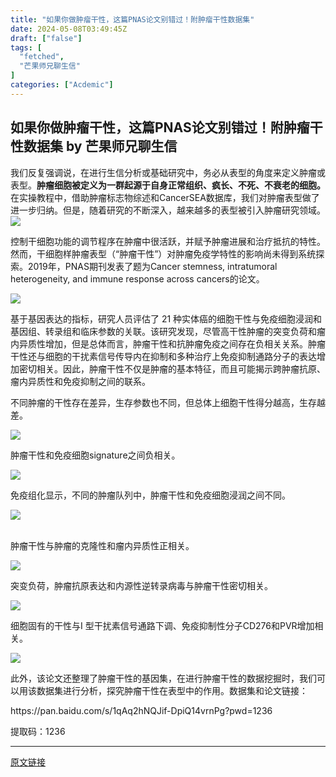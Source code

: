 ```yaml
---
title: "如果你做肿瘤干性，这篇PNAS论文别错过！附肿瘤干性数据集"
date: 2024-05-08T03:49:45Z
draft: ["false"]
tags: [
  "fetched",
  "芒果师兄聊生信"
]
categories: ["Acdemic"]
---
```

如果你做肿瘤干性，这篇PNAS论文别错过！附肿瘤干性数据集 by 芒果师兄聊生信
------
<div><section data-mpa-powered-by="yiban.io"><span>我们反复强调说，在进行生信分析或基础研究中，务必从表型的角度来定义肿瘤或表型。</span><strong>肿瘤细胞被定义为一群起源于自身正常组织、疯长、不死、不衰老的细胞。</strong><span>在实操教程中，借助肿瘤标志物综述和CancerSEA数据库，我们对肿瘤表型做了进一步归纳。但是，随着研究的不断深入，越来越多的表型被引入肿瘤研究领域。</span></section><section><span><img data-backh="295" data-backw="578" data-galleryid="" data-imgfileid="100056100" data-ratio="0.5101851851851852" data-s="300,640" data-src="https://mmbiz.qpic.cn/mmbiz_png/2sn6vnlXuibpphCqM5U3ib7JvaELGViayspKON5KzFovY4aUKVBbqStEFLP4zJRz5AgxLIVvTFxB2mBbwNZg1sq8A/640?wx_fmt=png" data-type="png" data-w="1080" src="https://mmbiz.qpic.cn/mmbiz_png/2sn6vnlXuibpphCqM5U3ib7JvaELGViayspKON5KzFovY4aUKVBbqStEFLP4zJRz5AgxLIVvTFxB2mBbwNZg1sq8A/640?wx_fmt=png"></span></section><p><span>控制干细胞功能的调节程序在肿瘤中很活跃，并赋予肿瘤进展和治疗抵抗的特性。然而，干细胞样肿瘤表型（“肿瘤干性”）对肿瘤免疫学特性的影响尚未得到系统探索。2019年，PNAS期刊发表了题为Cancer stemness, intratumoral heterogeneity, and immune response across cancers的论文。</span></p><p><img data-backh="207" data-backw="578" data-galleryid="" data-imgfileid="100056101" data-ratio="0.35833333333333334" data-s="300,640" data-src="https://mmbiz.qpic.cn/mmbiz_png/2sn6vnlXuibrBRKbicleu72zTqCFY0zdtjPJdibf0nA4ZWfjdpaqmIXNo6YzmfYOFD0El0IfcLypa8DLvExibfHaEg/640?wx_fmt=png&amp;from=appmsg" data-type="png" data-w="1080" src="https://mmbiz.qpic.cn/mmbiz_png/2sn6vnlXuibrBRKbicleu72zTqCFY0zdtjPJdibf0nA4ZWfjdpaqmIXNo6YzmfYOFD0El0IfcLypa8DLvExibfHaEg/640?wx_fmt=png&amp;from=appmsg"></p><p><span><span>基于基因表达的指标，研究人员评估了 21 种实体癌的细胞干性与免疫细胞浸润和基因组、转录组和临床参数的关联。该研究发现，<span>尽管高干性肿瘤的突变负荷和瘤内异质性增加，但是总体而言，</span>肿瘤干性和抗肿瘤免疫之间存在负相关关系。肿瘤</span>干性还与细胞的干扰素信号传导内在抑制和多种治疗上免疫抑制通路分子的表达增加密切相关。因此，肿瘤干性不仅是肿瘤的基本特征，而且可能揭示跨肿瘤抗原、瘤内异质性和免疫抑制之间的联系。</span></p><p><span>不同肿瘤的干性存在差异，生存参数也不同，但总体上细胞干性得分越高，生存越差。<br></span></p><p><img data-backh="543" data-backw="578" data-galleryid="" data-imgfileid="100056102" data-ratio="0.9398148148148148" data-s="300,640" data-src="https://mmbiz.qpic.cn/mmbiz_png/2sn6vnlXuibrBRKbicleu72zTqCFY0zdtjQqZdvNUFibyOXglUCn8XGs3FhapibFKb3DqFR9efzdQO8iabOXibqKdHhA/640?wx_fmt=png&amp;from=appmsg" data-type="png" data-w="1080" src="https://mmbiz.qpic.cn/mmbiz_png/2sn6vnlXuibrBRKbicleu72zTqCFY0zdtjQqZdvNUFibyOXglUCn8XGs3FhapibFKb3DqFR9efzdQO8iabOXibqKdHhA/640?wx_fmt=png&amp;from=appmsg"></p><p><span>肿瘤干性和免疫细胞signature之间负相关。</span></p><p><img data-backh="455" data-backw="578" data-galleryid="" data-imgfileid="100056103" data-ratio="0.787962962962963" data-s="300,640" data-src="https://mmbiz.qpic.cn/mmbiz_png/2sn6vnlXuibrBRKbicleu72zTqCFY0zdtjDybNSfg7mezMJXg3JWF9HGygs6uXFXkVHmPvH1nOcJyuDSAKz2LhJw/640?wx_fmt=png&amp;from=appmsg" data-type="png" data-w="1080" src="https://mmbiz.qpic.cn/mmbiz_png/2sn6vnlXuibrBRKbicleu72zTqCFY0zdtjDybNSfg7mezMJXg3JWF9HGygs6uXFXkVHmPvH1nOcJyuDSAKz2LhJw/640?wx_fmt=png&amp;from=appmsg"></p><p><span><span>免疫组化显示，</span>不同的肿瘤队列中，肿瘤干性和免疫细胞浸润之间不同。</span></p><p><img data-backh="568" data-backw="578" data-galleryid="" data-imgfileid="100056104" data-ratio="0.9824074074074074" data-s="300,640" data-src="https://mmbiz.qpic.cn/mmbiz_png/2sn6vnlXuibrBRKbicleu72zTqCFY0zdtjAPv3M9JKKQspHAW9Uibrsav9N2TsicDkSibty7ygr3RfwNYJbodKKzsiaA/640?wx_fmt=png&amp;from=appmsg" data-type="png" data-w="1080" src="https://mmbiz.qpic.cn/mmbiz_png/2sn6vnlXuibrBRKbicleu72zTqCFY0zdtjAPv3M9JKKQspHAW9Uibrsav9N2TsicDkSibty7ygr3RfwNYJbodKKzsiaA/640?wx_fmt=png&amp;from=appmsg"></p><section><section><br></section><section><span>肿瘤干性与肿瘤的克隆性和瘤内异质性正相关。</span><br></section><p><img data-backh="495" data-backw="578" data-galleryid="" data-imgfileid="100056105" data-ratio="0.8574074074074074" data-s="300,640" data-src="https://mmbiz.qpic.cn/mmbiz_png/2sn6vnlXuibrBRKbicleu72zTqCFY0zdtj0vAUs7qdSPlxnZcQDKlBZHvren3OENSQXxOxXO40gxgv8B0mnfgu4g/640?wx_fmt=png&amp;from=appmsg" data-type="png" data-w="1080" src="https://mmbiz.qpic.cn/mmbiz_png/2sn6vnlXuibrBRKbicleu72zTqCFY0zdtj0vAUs7qdSPlxnZcQDKlBZHvren3OENSQXxOxXO40gxgv8B0mnfgu4g/640?wx_fmt=png&amp;from=appmsg"></p></section><section><span>突变负荷，肿瘤抗原表达和内源性逆转录病毒与肿瘤干性密切相关。</span></section><p><img data-backh="434" data-backw="578" data-galleryid="" data-imgfileid="100056106" data-ratio="0.7509259259259259" data-s="300,640" data-src="https://mmbiz.qpic.cn/mmbiz_png/2sn6vnlXuibrBRKbicleu72zTqCFY0zdtjbTwUKtAVlhWK7a4Klniax2abTg3Nlm3AiaDjbiaNCE8WjnmuiaELSz1mGQ/640?wx_fmt=png&amp;from=appmsg" data-type="png" data-w="1080" src="https://mmbiz.qpic.cn/mmbiz_png/2sn6vnlXuibrBRKbicleu72zTqCFY0zdtjbTwUKtAVlhWK7a4Klniax2abTg3Nlm3AiaDjbiaNCE8WjnmuiaELSz1mGQ/640?wx_fmt=png&amp;from=appmsg"></p><p><span>细胞固有的干性与I 型干扰素信号通路下调、免疫抑制性分子CD276和PVR增加相关。</span><br></p><p><img data-backh="483" data-backw="578" data-galleryid="" data-imgfileid="100056107" data-ratio="0.8361111111111111" data-s="300,640" data-src="https://mmbiz.qpic.cn/mmbiz_png/2sn6vnlXuibrBRKbicleu72zTqCFY0zdtjt71xSTBxhzeRm5jexHibl4dicUMDMN5Xaic06o1IqoFoib8eaXl0iaRBJcA/640?wx_fmt=png&amp;from=appmsg" data-type="png" data-w="1080" src="https://mmbiz.qpic.cn/mmbiz_png/2sn6vnlXuibrBRKbicleu72zTqCFY0zdtjt71xSTBxhzeRm5jexHibl4dicUMDMN5Xaic06o1IqoFoib8eaXl0iaRBJcA/640?wx_fmt=png&amp;from=appmsg"></p><p><span>此外，该论文还整理了肿瘤干性的基因集，在进行肿瘤干性的数据挖掘时，<span>我们</span>可以用该</span><span>数据集进行分析，探究肿瘤干性在表型中的作用。</span><span>数据集和论文</span><span>链接：</span></p><p><span>https://pan.baidu.com/s/1qAq2hNQJif-DpiQ14vrnPg?pwd=1236</span></p><p><span>提取码：1236</span></p><p><mp-style-type data-value="3"></mp-style-type></p></div>  
<hr>
<a href="https://mp.weixin.qq.com/s/TxuYcYwmY0s8hENh0c3nOg",target="_blank" rel="noopener noreferrer">原文链接</a>
